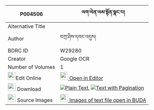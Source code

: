 |P004506|ལག་ལེན་ལམ་སྟོན་སྣང་བ། 
| --- | --- 
|Alternative Title |
|Author| བཀྲ་ཤིས་དབང་འདུས།
|BDRC ID | W29280
|Creator | Google OCR
|Number of Volumes| 1
|<img width="25" src="https://img.icons8.com/color/25/000000/edit-property.png">Edit Online| [<img width="25" src="https://avatars.githubusercontent.com/u/45091458?s=200&v=4"> Open in Editor](http://editor.openpecha.org/P004506)
|<img width="25" src="https://img.icons8.com/fluent/48/000000/download-2.png"/>  Download | [![](https://img.icons8.com/color/20/000000/txt.png)Plain Text](https://github.com/Openpecha/P004506/releases/download/v1/laklen_lam_ton_nangwa_plain_P004506.zip), [![](https://img.icons8.com/color/20/000000/txt.png)Text with Pagination](https://github.com/Openpecha/P004506/releases/download/v1/laklen_lam_ton_nangwa_pages_P004506.zip)
|<img width="25" src="https://img.icons8.com/plasticine/100/000000/pictures-folder.png"/>  Source Images | [<img width="25" src="https://library.bdrc.io/icons/BUDA-small.svg"> Images of text file open in BUDA](https://library.bdrc.io/show/bdr:W29280)